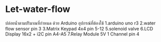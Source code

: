# Let-water-flow
ปล่อยน้ำตามปริมาณที่กำหนด ด้วย Arduino
อุปกรณ์ที่ต้องใช้
1.arduino uno r3
2.water flow sensor pin 3
3.Matrix Keypad 4x4 pin 5-12
5.solenoid valve
6.LCD Display 16x2 + i2C pin A4-A5
7.Relay Module 5V 1 Channel pin 4
